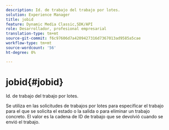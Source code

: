 ```yaml
---
description: Id. de trabajo del trabajo por lotes.
solution: Experience Manager
title: jobid
feature: Dynamic Media Classic,SDK/API
role: Desarrollador, profesional empresarial
translation-type: tm+mt
source-git-commit: f6c97606d7a4209427316d7367013ad9585a5cae
workflow-type: tm+mt
source-wordcount: '56'
ht-degree: 0%

---
```



# jobid{#jobid}

Id. de trabajo del trabajo por lotes.

Se utiliza en las solicitudes de trabajos por lotes para especificar el trabajo para el que se solicita el estado o la salida o para eliminar un trabajo concreto. El valor es la cadena de ID de trabajo que se devolvió cuando se envió el trabajo.
